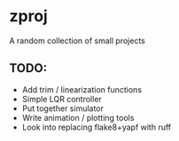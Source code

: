 # zproj
A random collection of small projects

## TODO:
- Add trim / linearization functions
- Simple LQR controller
- Put together simulator
- Write animation / plotting tools
- Look into replacing flake8+yapf with ruff
